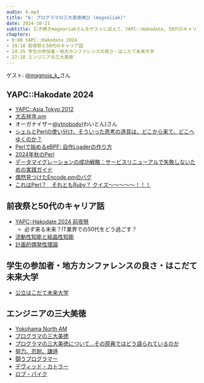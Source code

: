 ```yaml
---
audio: 6.mp3
title: "6: プログラマの三大美徳再び (magnoliak)"
date: 2024-10-21
subtitle: 引き続きmagnoriakさんをゲストに迎えて、YAPC::Hakodate, 50代のキャリア、地方カンファレンス、エンジニアの三大美徳などについて話しました。
chapters:
- 0:00 YAPC::Hakodate 2024
- 19:18 前夜祭と50代のキャリア話
- 24:35 学生の参加者・地方カンファレンスの良さ・はこだて未来大学
- 27:28 エンジニアの三大美徳
---
```


ゲスト: [@magnoia\_k\_](https://twitter.com/magnolia_k_)さん

## YAPC::Hakodate 2024
- [YAPC::Asia Tokyo 2012](https://yapcasia.org/2012/)
- [大吉祥寺.pm](https://kichijojipm.connpass.com/event/314917/)
- オーガナイザー[@ytnobody](https://twitter.com/ytnobody)(わいとん)さん
- [シェルとPerlの使い分け、そういった思考の道具は、どこから来て、どこへゆくのか？](https://speakerdeck.com/fmlorg/sierutoperlnoshi-ifen-ke-souitutasi-kao-nodao-ju-ha-dokokaralai-te-dokoheyukunoka-v1-dot-1-0)
- [Perlで始めるeBPF: 自作Loaderの作り方](https://speakerdeck.com/takehaya/getting-started-with-ebpf-in-perl-how-to-create-your-own-loader)
- [2024年秋のPerl](https://speakerdeck.com/charsbar/2024nian-qiu-noperl)
- [データマイグレーションの成功戦略：サービスリニューアルで失敗しないための実践ガイド](https://speakerdeck.com/tkzwtks/yapc-hakodate-2024-publish)
- [偶然見つけたEncode.pmのバグ](https://speakerdeck.com/hiratara/ou-ran-jian-tuketaencode-dot-pmnobagu)
- [これはPerl？　それともRuby？ クイズ〜〜〜〜〜！！！](https://speakerdeck.com/moznion/korehaperl-soretomoruby-kuizu-perl-or-ruby-quiz)

## 前夜祭と50代のキャリア話
- [YAPC::Hakodate 2024 前夜祭](https://blog.yapcjapan.org/entry/2024/09/04/120000)
    - 必ず来る未来？IT業界での50代をどう過ごす？
- [流動性知能と結晶性知能](https://ja.wikipedia.org/wiki/%E6%B5%81%E5%8B%95%E6%80%A7%E7%9F%A5%E8%83%BD%E3%81%A8%E7%B5%90%E6%99%B6%E6%80%A7%E7%9F%A5%E8%83%BD)
- [計画的偶発性理論](https://ja.wikipedia.org/wiki/%E8%A8%88%E7%94%BB%E7%9A%84%E5%81%B6%E7%99%BA%E6%80%A7%E7%90%86%E8%AB%96)

## 学生の参加者・地方カンファレンスの良さ・はこだて未来大学
- [公立はこだて未来大学](https://fun.ac.jp/)

## エンジニアの三大美徳
- [Yokohama North AM](https://podcasters.spotify.com/pod/show/yokohama-north-am)
- [プログラマの三大美徳](https://ja.wikipedia.org/wiki/%E3%83%97%E3%83%AD%E3%82%B0%E3%83%A9%E3%83%9E#%E3%83%97%E3%83%AD%E3%82%B0%E3%83%A9%E3%83%9E%E3%81%AE%E4%B8%89%E5%A4%A7%E7%BE%8E%E5%BE%B3)
- [プログラマの三大美徳について…その原典ではどう語られているのか](https://blog.magnolia.tech/entry/2020/11/29/213018)
- [努力、忍耐、謙遜](https://www.oreilly.co.jp/BOOK/osp/OpenSource_Web_Version/chapter10/chapter10.html)
- [闘うプログラマー](https://amzn.to/408MfVl)
- [デヴィッド・カトラー](https://ja.wikipedia.org/wiki/%E3%83%87%E3%83%B4%E3%82%A3%E3%83%83%E3%83%89%E3%83%BB%E3%82%AB%E3%83%88%E3%83%A9%E3%83%BC)
- [ロブ・パイク](https://ja.wikipedia.org/wiki/%E3%83%AD%E3%83%96%E3%83%BB%E3%83%91%E3%82%A4%E3%82%AF)
